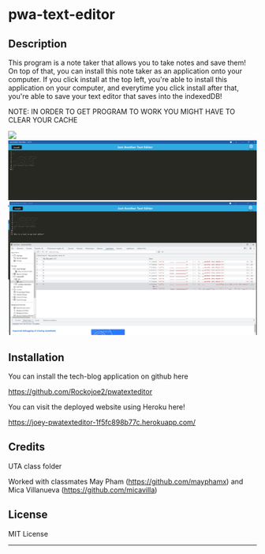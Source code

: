 # pwa-text-editor

## Description

This program is a note taker that allows you to take notes and save them! On top of that, you can install this note taker as an application onto your computer. If you click install at the top left, you're able to install this application on your computer, and everytime you click install after that, you're able to save your text editor that saves into the indexedDB!

NOTE: IN ORDER TO GET PROGRAM TO WORK YOU MIGHT HAVE TO CLEAR YOUR CACHE

<img src="./assets/images/image.jpg"/>
<img src="./assets/images/image2.jpg"/>
<img src="./assets/images/image3.jpg"/>


## Installation

You can install the tech-blog application on github here

https://github.com/Rockojoe2/pwatexteditor

You can visit the deployed website using Heroku here!

https://joey-pwatexteditor-1f5fc898b77c.herokuapp.com/

## Credits
UTA class folder

Worked with classmates May Pham (https://github.com/mayphamx) and Mica Villanueva (https://github.com/micavilla) 


## License

MIT License

---
